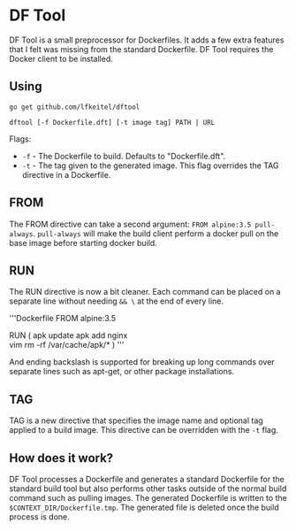 # DF Tool

DF Tool is a small preprocessor for Dockerfiles. It adds a few extra features that I felt was missing from
the standard Dockerfile. DF Tool requires the Docker client to be installed.

## Using

`go get github.com/lfkeitel/dftool`

`dftool [-f Dockerfile.dft] [-t image tag] PATH | URL`

Flags:

- `-f` - The Dockerfile to build. Defaults to "Dockerfile.dft".
- `-t` - The tag given to the generated image. This flag overrides the TAG directive in a Dockerfile.

## FROM

The FROM directive can take a second argument: `FROM alpine:3.5 pull-always`.
`pull-always` will make the build client perform a docker pull on the base image before
starting docker build.

## RUN

The RUN directive is now a bit cleaner. Each command can be placed on a separate line without
needing `&& \` at the end of every line.

'''Dockerfile
FROM alpine:3.5

RUN (
    apk update
    apk add nginx \
            vim
    rm -rf /var/cache/apk/*
)
'''

And ending backslash is supported for breaking up long commands over separate lines such as apt-get,
or other package installations.

## TAG

TAG is a new directive that specifies the image name and optional tag applied to a build image.
This directive can be overridden with the `-t` flag.

## How does it work?

DF Tool processes a Dockerfile and generates a standard Dockerfile for the standard build tool
but also performs other tasks outside of the normal build command such as pulling images. The
generated Dockerfile is written to the `$CONTEXT_DIR/Dockerfile.tmp`. The generated file is deleted
once the build process is done.